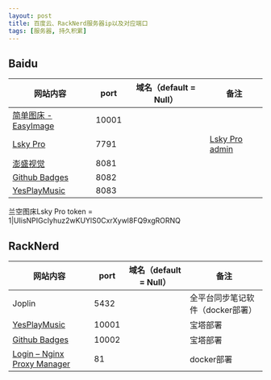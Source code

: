 ```yaml
---
layout: post
title: 百度云、RackNerd服务器ip以及对应端口
tags: [服务器, 持久积累]
---
```


## Baidu
| 网站内容                                        | port  | 域名（default = Null） | 备注 |
| ---------------------------------------------------- | -------- | ---------------------- | ---------------------------------------------------- |
| [简单图床 - EasyImage](http://106.12.151.226:10001/) | 10001 |                        |  |
| [Lsky Pro](http://106.12.151.226:7791/) | 7791 |                        | [Lsky Pro admin](http://106.12.151.226:7791/dashboard) |
| [澎盛视觉](http://106.12.151.226:8081/#/) | 8081 |                        |                        |
| [Github Badges](http://106.12.151.226:8082/#/) | 8082 | | |
| [YesPlayMusic](http://106.12.151.226:8083/) | 8083 | | |

兰空图床Lsky Pro token = 1|UIisNPIGcIyhuz2wKUYlS0CxrXywl8FQ9xgRORNQ




## RackNerd
| 网站内容                                                     | port  | 域名（default = Null） | 备注                             |
| ------------------------------------------------------------ | ----- | ---------------------- | -------------------------------- |
| Joplin                                                       | 5432  |                        | 全平台同步笔记软件（docker部署） |
| [YesPlayMusic](http://106.12.151.226:8083/)                  | 10001 |                        | 宝塔部署                         |
| [Github Badges](http://204.15.78.253:10002/)                 | 10002 |                        | 宝塔部署                         |
| [Login – Nginx Proxy Manager](http://204.15.78.253:81/login) | 81    |                        | docker部署                       |